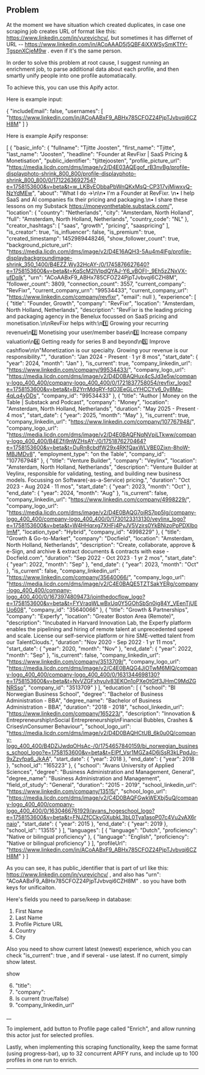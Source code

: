 ## Problem 

At the moment we have situation which created duplicates, in case one scraping job creates URL of format like this: https://www.linkedin.com/in/yurevichcv/, but sometimes it has differnet of URL -- https://www.linkedin.com/in/ACoAAAD5j5QBF4iXXWSySmKTfY-TgspnXCjeM9w . even if it's the same person. 

In order to solve this problem at root cause, I suggest running an enrichment job, to parse additional data about each profile, and then smartly unify people into one profile automatiacally. 

To achieve this, you can use this Apify actor.

Here is example input:

{
    "includeEmail": false,
    "usernames": [
        "https://www.linkedin.com/in/ACoAABxF9_ABHx785CFOZ24PjpTJvbvqi6CZH8M"
    ]
}

Here is example Apify response:

[
  {
    "basic_info": {
      "fullname": "Tjitte Joosten",
      "first_name": "Tjitte",
      "last_name": "Joosten",
      "headline": "Founder at RevFixr | SaaS Pricing & Monetisation",
      "public_identifier": "tjittejoosten",
      "profile_picture_url": "https://media.licdn.com/dms/image/v2/D4E03AQEgof_rB3nvBg/profile-displayphoto-shrink_800_800/profile-displayphoto-shrink_800_800/0/1712263692754?e=1758153600&v=beta&t=w_LKBvEObbaPbWnQKxMsQ-CP317yjMiwxvQ-NzYdMEw",
      "about": "What I do →\n\n• I'm a Founder at RevFixr. \n• I help SaaS and AI companies fix their pricing and packaging.\n• I share these lessons on my Substack https://moneyonthetable.substack.com/",
      "location": {
        "country": "Netherlands",
        "city": "Amsterdam, North Holland",
        "full": "Amsterdam, North Holland, Netherlands",
        "country_code": "NL"
      },
      "creator_hashtags": [
        "saas",
        "growth",
        "pricing",
        "saaspricing"
      ],
      "is_creator": true,
      "is_influencer": false,
      "is_premium": true,
      "created_timestamp": 1452989448246,
      "show_follower_count": true,
      "background_picture_url": "https://media.licdn.com/dms/image/v2/D4E16AQH3-5Au4m4lFg/profile-displaybackgroundimage-shrink_350_1400/B4EZZ.Wy32HcAY-/0/1745876627640?e=1758153600&v=beta&t=KqScM2IVlpdQYAJ-Y6_vBOFI-_9Eh5zZNxVX-ufDqIk",
      "urn": "ACoAABxF9_ABHx785CFOZ24PjpTJvbvqi6CZH8M",
      "follower_count": 3809,
      "connection_count": 3557,
      "current_company": "RevFixr",
      "current_company_urn": "99534433",
      "current_company_url": "https://www.linkedin.com/company/revfixr",
      "email": null
    },
    "experience": [
      {
        "title": "Founder, Growth",
        "company": "RevFixr",
        "location": "Amsterdam, North Holland, Netherlands",
        "description": "RevFixr is the leading pricing and packaging agency in the Benelux focussed on SaaS pricing and monetisation.\n\nRevFixr helps with:\n1️⃣ Growing your recurring revenue\n2️⃣ Monetising your user/member base\n3️⃣ Increase company valuation\n4️⃣ Getting ready for series B and beyond\n5️⃣ Improve cashflow\n\n\"Monetization is our specialty. Growing your revenue is our responsibility.\"",
        "duration": "Jan 2024 - Present · 1 yr 8 mos",
        "start_date": {
          "year": 2024,
          "month": "Jan"
        },
        "is_current": true,
        "company_linkedin_url": "https://www.linkedin.com/company/99534433/",
        "company_logo_url": "https://media.licdn.com/dms/image/v2/D4D0BAQHux4cSJd3e5w/company-logo_400_400/company-logo_400_400/0/1721837758054/revfixr_logo?e=1758153600&v=beta&t=B2YrrMdgRY-fdO3EeGLcYHCCYv6_0y8Ma-4qLq4yDDs",
        "company_id": "99534433"
      },
      {
        "title": "Author | Money on the Table | Substack and Podcast",
        "company": "Money",
        "location": "Amsterdam, North Holland, Netherlands",
        "duration": "May 2025 - Present · 4 mos",
        "start_date": {
          "year": 2025,
          "month": "May"
        },
        "is_current": true,
        "company_linkedin_url": "https://www.linkedin.com/company/107767948/",
        "company_logo_url": "https://media.licdn.com/dms/image/v2/D4E0BAQFNqNVpiLTkww/company-logo_400_400/B4EZfj9nWZHsAY-/0/1751876270464?e=1758153600&v=beta&t=DuRn8cbdfW29x4RKfQaxWLVBE0Zjxn-8hoW-MBJMDv8",
        "employment_type": "on the Table",
        "company_id": "107767948"
      },
      {
        "title": "Venture Builder",
        "company": "Veylinx",
        "location": "Amsterdam, North Holland, Netherlands",
        "description": "Venture Builder at Veylinx, responsible for validating, testing, and building new business models. Focussing on Software(-as-a-Service) pricing.",
        "duration": "Oct 2023 - Aug 2024 · 11 mos",
        "start_date": {
          "year": 2023,
          "month": "Oct"
        },
        "end_date": {
          "year": 2024,
          "month": "Aug"
        },
        "is_current": false,
        "company_linkedin_url": "https://www.linkedin.com/company/4998229/",
        "company_logo_url": "https://media.licdn.com/dms/image/v2/D4E0BAQG7oiRS7pp5Ig/company-logo_400_400/company-logo_400_400/0/1730123313130/veylinx_logo?e=1758153600&v=beta&t=W4HHqrxg7XHFj4PyJV5Vzirs0YkBNizoPpPDXIboImM",
        "location_type": "Hybrid",
        "company_id": "4998229"
      },
      {
        "title": "Growth & Go-to-Market",
        "company": "Docfield",
        "location": "Amsterdam, North Holland, Netherlands",
        "description": "Create, collaborate, approve & e-Sign, and archive & extract documents & contracts with ease - Docfield.com",
        "duration": "Sep 2022 - Oct 2023 · 1 yr 2 mos",
        "start_date": {
          "year": 2022,
          "month": "Sep"
        },
        "end_date": {
          "year": 2023,
          "month": "Oct"
        },
        "is_current": false,
        "company_linkedin_url": "https://www.linkedin.com/company/35640066/",
        "company_logo_url": "https://media.licdn.com/dms/image/v2/C4E0BAQE5TZTSakYERg/company-logo_400_400/company-logo_400_400/0/1673974809473/jointhedocflow_logo?e=1758153600&v=beta&t=FYVraqWLwBxUq0Y5GOhSbSn0ig84Y_VEenTjUEUo608",
        "company_id": "35640066"
      },
      {
        "title": "Growth & Partnerships",
        "company": "Experfy",
        "location": "Greater Boston Area (Remote)",
        "description": "Incubated in Harvard Innovation Lab, the Experfy platform enables the pipelining and hiring of remote talent at unprecedented speed and scale. License our self-service platform or hire SME-vetted talent from our TalentClouds.",
        "duration": "Nov 2020 - Sep 2022 · 1 yr 11 mos",
        "start_date": {
          "year": 2020,
          "month": "Nov"
        },
        "end_date": {
          "year": 2022,
          "month": "Sep"
        },
        "is_current": false,
        "company_linkedin_url": "https://www.linkedin.com/company/3513709/",
        "company_logo_url": "https://media.licdn.com/dms/image/v2/C4E0BAQG4JiOTwM6MIQ/company-logo_400_400/company-logo_400_400/0/1631344698130?e=1758153600&v=beta&t=NvVZGFxhyulv83EKOn1oPXe0tGtf3JHmC9MdZGNRSso",
        "company_id": "3513709"
      }
    ],
    "education": [
      {
        "school": "BI Norwegian Business School",
        "degree": "Bachelor of Business Administration - BBA",
        "degree_name": "Bachelor of Business Administration - BBA",
        "duration": "2018 - 2018",
        "school_linkedin_url": "https://www.linkedin.com/company/165223/",
        "description": "Innovation & Entrepreneurship\nSocial Entrepreneurship\nFinancial Bubbles, Crashes & Crises\nConsumer Behaviour",
        "school_logo_url": "https://media.licdn.com/dms/image/v2/D4D0BAQHCtUB_6k0u0Q/company-logo_400_400/B4DZiJwdqOHsAc-/0/1754657840159/bi_norwegian_business_school_logo?e=1758153600&v=beta&t=EIPf_Vsr1MGZa4D6jSsR3kLPpdJo-9xZzvfpa6_JkAA",
        "start_date": {
          "year": 2018
        },
        "end_date": {
          "year": 2018
        },
        "school_id": "165223"
      },
      {
        "school": "Avans University of Applied Sciences",
        "degree": "Business Administration and Management, General",
        "degree_name": "Business Administration and Management",
        "field_of_study": "General",
        "duration": "2015 - 2019",
        "school_linkedin_url": "https://www.linkedin.com/company/13515/",
        "school_logo_url": "https://media.licdn.com/dms/image/v2/C4D0BAQFGwkWEXbj5uQ/company-logo_400_400/company-logo_400_400/0/1630466761929/avans_hogeschool_logo?e=1758153600&v=beta&t=FNJZfCCkvGXubkL3bL0Tya1asoP07c4Vu2vAX6rnaio",
        "start_date": {
          "year": 2015
        },
        "end_date": {
          "year": 2019
        },
        "school_id": "13515"
      }
    ],
    "languages": [
      {
        "language": "Dutch",
        "proficiency": "Native or bilingual proficiency"
      },
      {
        "language": "English",
        "proficiency": "Native or bilingual proficiency"
      }
    ],
    "profileUrl": "https://www.linkedin.com/in/ACoAABxF9_ABHx785CFOZ24PjpTJvbvqi6CZH8M"
  }
]


As you can see, it has public_identifier that is part of url like this: https://www.linkedin.com/in/yurevichcv/ , and also has "urn": "ACoAABxF9_ABHx785CFOZ24PjpTJvbvqi6CZH8M" . so you have both keys for unificaiton.

Here's fields you need to parse/keep in database:

1. First Name
2. Last Name
3. Profile Picture URL
4. Country
5. City

Also you need to show current latest (newest) experience, which you can check  "is_current": true , and if several - use latest. If no current, simply show latest.

show 

6. "title": 
7. "company": 
8. Is current (true/false)
9. "company_linkedin_url"

__

To implement, add button to Profile page called "Enrich", and allow running this actor just for selected profiles. 

Lastly, when implementing this scraping functionality, keep the same format (using progress-bar), up to 32 concurrent APIFY runs, and include up to 100 profiles in one run to enrich.  

---